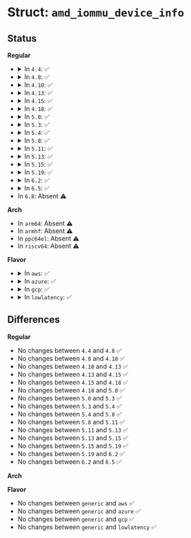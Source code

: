 # Struct: <code>amd_iommu_device_info</code>

## Status
<b>Regular</b>
<ul>
<li>
<details>
<summary>In <code>4.4</code>: ✅</summary>

```c
struct amd_iommu_device_info {
    int max_pasids;
    u32 flags;
};
```
</details>
</li>
<li>
<details>
<summary>In <code>4.8</code>: ✅</summary>

```c
struct amd_iommu_device_info {
    int max_pasids;
    u32 flags;
};
```
</details>
</li>
<li>
<details>
<summary>In <code>4.10</code>: ✅</summary>

```c
struct amd_iommu_device_info {
    int max_pasids;
    u32 flags;
};
```
</details>
</li>
<li>
<details>
<summary>In <code>4.13</code>: ✅</summary>

```c
struct amd_iommu_device_info {
    int max_pasids;
    u32 flags;
};
```
</details>
</li>
<li>
<details>
<summary>In <code>4.15</code>: ✅</summary>

```c
struct amd_iommu_device_info {
    int max_pasids;
    u32 flags;
};
```
</details>
</li>
<li>
<details>
<summary>In <code>4.18</code>: ✅</summary>

```c
struct amd_iommu_device_info {
    int max_pasids;
    u32 flags;
};
```
</details>
</li>
<li>
<details>
<summary>In <code>5.0</code>: ✅</summary>

```c
struct amd_iommu_device_info {
    int max_pasids;
    u32 flags;
};
```
</details>
</li>
<li>
<details>
<summary>In <code>5.3</code>: ✅</summary>

```c
struct amd_iommu_device_info {
    int max_pasids;
    u32 flags;
};
```
</details>
</li>
<li>
<details>
<summary>In <code>5.4</code>: ✅</summary>

```c
struct amd_iommu_device_info {
    int max_pasids;
    u32 flags;
};
```
</details>
</li>
<li>
<details>
<summary>In <code>5.8</code>: ✅</summary>

```c
struct amd_iommu_device_info {
    int max_pasids;
    u32 flags;
};
```
</details>
</li>
<li>
<details>
<summary>In <code>5.11</code>: ✅</summary>

```c
struct amd_iommu_device_info {
    int max_pasids;
    u32 flags;
};
```
</details>
</li>
<li>
<details>
<summary>In <code>5.13</code>: ✅</summary>

```c
struct amd_iommu_device_info {
    int max_pasids;
    u32 flags;
};
```
</details>
</li>
<li>
<details>
<summary>In <code>5.15</code>: ✅</summary>

```c
struct amd_iommu_device_info {
    int max_pasids;
    u32 flags;
};
```
</details>
</li>
<li>
<details>
<summary>In <code>5.19</code>: ✅</summary>

```c
struct amd_iommu_device_info {
    int max_pasids;
    u32 flags;
};
```
</details>
</li>
<li>
<details>
<summary>In <code>6.2</code>: ✅</summary>

```c
struct amd_iommu_device_info {
    int max_pasids;
    u32 flags;
};
```
</details>
</li>
<li>
<details>
<summary>In <code>6.5</code>: ✅</summary>

```c
struct amd_iommu_device_info {
    int max_pasids;
    u32 flags;
};
```
</details>
</li>
<li>
In <code>6.8</code>: Absent ⚠️
</li>
</ul>
<b>Arch</b>
<ul>
<li>
In <code>arm64</code>: Absent ⚠️
</li>
<li>
In <code>armhf</code>: Absent ⚠️
</li>
<li>
In <code>ppc64el</code>: Absent ⚠️
</li>
<li>
In <code>riscv64</code>: Absent ⚠️
</li>
</ul>
<b>Flavor</b>
<ul>
<li>
<details>
<summary>In <code>aws</code>: ✅</summary>

```c
struct amd_iommu_device_info {
    int max_pasids;
    u32 flags;
};
```
</details>
</li>
<li>
<details>
<summary>In <code>azure</code>: ✅</summary>

```c
struct amd_iommu_device_info {
    int max_pasids;
    u32 flags;
};
```
</details>
</li>
<li>
<details>
<summary>In <code>gcp</code>: ✅</summary>

```c
struct amd_iommu_device_info {
    int max_pasids;
    u32 flags;
};
```
</details>
</li>
<li>
<details>
<summary>In <code>lowlatency</code>: ✅</summary>

```c
struct amd_iommu_device_info {
    int max_pasids;
    u32 flags;
};
```
</details>
</li>
</ul>

## Differences
<b>Regular</b>
<ul>
<li>
No changes between <code>4.4</code> and <code>4.8</code> ✅
</li>
<li>
No changes between <code>4.8</code> and <code>4.10</code> ✅
</li>
<li>
No changes between <code>4.10</code> and <code>4.13</code> ✅
</li>
<li>
No changes between <code>4.13</code> and <code>4.15</code> ✅
</li>
<li>
No changes between <code>4.15</code> and <code>4.18</code> ✅
</li>
<li>
No changes between <code>4.18</code> and <code>5.0</code> ✅
</li>
<li>
No changes between <code>5.0</code> and <code>5.3</code> ✅
</li>
<li>
No changes between <code>5.3</code> and <code>5.4</code> ✅
</li>
<li>
No changes between <code>5.4</code> and <code>5.8</code> ✅
</li>
<li>
No changes between <code>5.8</code> and <code>5.11</code> ✅
</li>
<li>
No changes between <code>5.11</code> and <code>5.13</code> ✅
</li>
<li>
No changes between <code>5.13</code> and <code>5.15</code> ✅
</li>
<li>
No changes between <code>5.15</code> and <code>5.19</code> ✅
</li>
<li>
No changes between <code>5.19</code> and <code>6.2</code> ✅
</li>
<li>
No changes between <code>6.2</code> and <code>6.5</code> ✅
</li>
</ul>
<b>Arch</b>
<ul>
</ul>
<b>Flavor</b>
<ul>
<li>
No changes between <code>generic</code> and <code>aws</code> ✅
</li>
<li>
No changes between <code>generic</code> and <code>azure</code> ✅
</li>
<li>
No changes between <code>generic</code> and <code>gcp</code> ✅
</li>
<li>
No changes between <code>generic</code> and <code>lowlatency</code> ✅
</li>
</ul>
